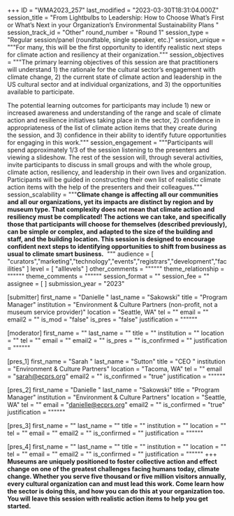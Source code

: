 +++
ID = "WMA2023_257"
last_modified = "2023-03-30T18:31:04.000Z"
session_title = "From Lightbulbs to Leadership: How to Choose What’s First or What’s Next in your Organization’s Environmental Sustainability Plans  "
session_track_id = "Other"
round_number = "Round 1"
session_type = "Regular session/panel (roundtable, single speaker, etc.)"
session_unique = """For many, this will be the first opportunity to identify realistic next steps for climate action and resiliency at their organization."""
session_objectives = """The primary learning objectives of this session are that practitioners will understand 1) the rationale for the cultural sector’s engagement with climate change, 2) the current state of climate action and leadership in the US cultural sector and at individual organizations, and 3) the opportunities available to participate.  

The potential learning outcomes for participants may include 1) new or increased awareness and understanding of the range and scale of climate action and resilience initiatives taking place in the sector, 2) confidence in appropriateness of the list of climate action items that they create during the session, and 3) confidence in their ability to identify future opportunities for engaging in this work."""
session_engagement = """Participants will spend approximately 1/3 of the session listening to the presenters and viewing a slideshow. The rest of the session will, through several activities, invite participants to discuss in small groups and with the whole group, climate action, resiliency, and leadership in their own lives and organization. Participants will be guided in constructing their own list of realistic climate action items with the help of the presenters and their colleagues."""
session_scalability = """**Climate change is affecting all our communities and all our organizations, yet its impacts are distinct by region and by museum type. That complexity does not mean that climate action and resiliency must be complicated! The actions we can take, and specifically those that participants will choose for themselves (described previously), can be simple or complex, and adapted to the size of the building and staff, and the building location. This session is designed to encourage confident next steps to identifying opportunities to shift from business as usual to climate smart business.** 
"""
audience = [ "curators","marketing","technology","events","registrars","development","facilities" ]
level = [ "alllevels" ]
other_comments = """"""
theme_relationship = """"""
theme_comments = """"""
session_format = ""
session_fee = ""
assignee = [  ]
submission_year = "2023"

[submitter]
first_name = "Danielle "
last_name = "Sakowski"
title = "Program Manager"
institution = "Environment & Culture Partners (non-profit, not a museum service provider)"
location = "Seattle, WA"
tel = ""
email = ""
email2 = ""
is_mod = "false"
is_pres = "false"
justification = """"""

[moderator]
first_name = ""
last_name = ""
title = ""
institution = ""
location = ""
tel = ""
email = ""
email2 = ""
is_pres = ""
is_confirmed = ""
justification = """"""

[pres_1]
first_name = "Sarah "
last_name = "Sutton"
title = "CEO "
institution = "Environment & Culture Partners"
location = "Tacoma, WA"
tel = ""
email = "sarah@ecprs.org"
email2 = ""
is_confirmed = "true"
justification = """"""

[pres_2]
first_name = "Danielle "
last_name = "Sakowski"
title = "Program Manager"
institution = "Environment & Culture Partners"
location = "Seattle, WA"
tel = ""
email = "danielle@ecprs.org"
email2 = ""
is_confirmed = "true"
justification = """"""

[pres_3]
first_name = ""
last_name = ""
title = ""
institution = ""
location = ""
tel = ""
email = ""
email2 = ""
is_confirmed = ""
justification = """"""

[pres_4]
first_name = ""
last_name = ""
title = ""
institution = ""
location = ""
tel = ""
email = ""
email2 = ""
is_confirmed = ""
justification = """"""
+++
**Museums are uniquely positioned to foster collective action and effect change on one of the greatest challenges facing humans today, climate change. Whether you serve five thousand or five million visitors annually, every cultural organization can and must lead this work. Come learn how the sector is doing this, and how you can do this at your organization too. You will leave this session with realistic action items to help you get started.** 
